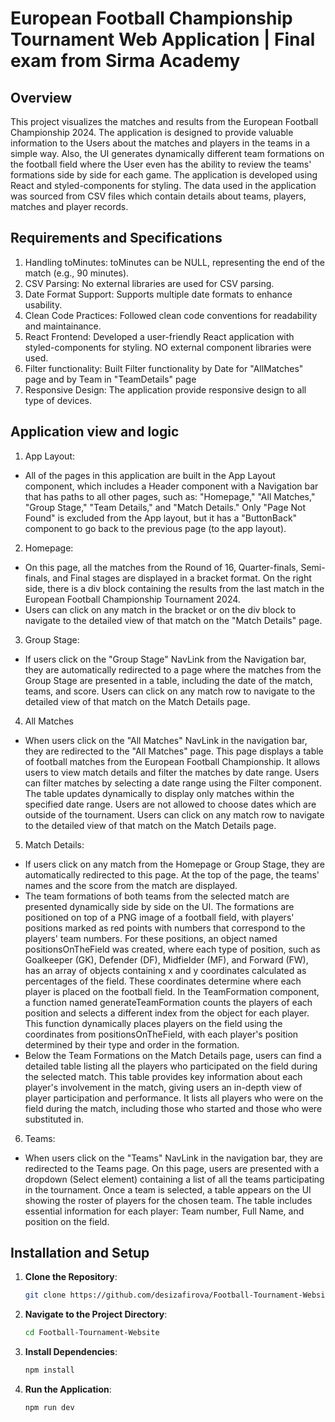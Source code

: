 # European Football Championship Tournament Web Application | Final exam from Sirma Academy

## Overview

This project visualizes the matches and results from the European Football Championship 2024. The application is designed to provide valuable information to the Users about the matches and players in the teams in a simple way. Also, the UI generates dynamically different team formations on the football field where the User even has the ability to review the teams' formations side by side for each game.
The application is developed using React and styled-components for styling. The data used in the application was sourced from CSV files which contain details about teams, players, matches and player records.

## Requirements and Specifications

1. Handling toMinutes: toMinutes can be NULL, representing the end of the match (e.g., 90 minutes).
2. CSV Parsing: No external libraries are used for CSV parsing.
3. Date Format Support: Supports multiple date formats to enhance usability.
4. Clean Code Practices: Followed clean code conventions for readability and maintainance.
5. React Frontend: Developed a user-friendly React application with styled-components for styling. NO external component libraries were used.
6. Filter functionality: Built Filter functionality by Date for "AllMatches" page and by Team in "TeamDetails" page
7. Responsive Design: The application provide responsive design to all type of devices.

## Application view and logic

1. App Layout:

- All of the pages in this application are built in the App Layout component, which includes a Header component with a Navigation bar that has paths to all other pages, such as: "Homepage," "All Matches," "Group Stage," "Team Details," and "Match Details." Only "Page Not Found" is excluded from the App layout, but it has a "ButtonBack" component to go back to the previous page (to the app layout).

2. Homepage:

- On this page, all the matches from the Round of 16, Quarter-finals, Semi-finals, and Final stages are displayed in a bracket format. On the right side, there is a div block containing the results from the last match in the European Football Championship Tournament 2024.
- Users can click on any match in the bracket or on the div block to navigate to the detailed view of that match on the "Match Details" page.

3. Group Stage:

- If users click on the "Group Stage" NavLink from the Navigation bar, they are automatically redirected to a page where the matches from the Group Stage are presented in a table, including the date of the match, teams, and score. Users can click on any match row to navigate to the detailed view of that match on the Match Details page.

4. All Matches

- When users click on the "All Matches" NavLink in the navigation bar, they are redirected to the "All Matches" page. This page displays a table of football matches from the European Football Championship. It allows users to view match details and filter the matches by date range. Users can filter matches by selecting a date range using the Filter component. The table updates dynamically to display only matches within the specified date range. Users are not allowed to choose dates which are outside of the tournament. Users can click on any match row to navigate to the detailed view of that match on the Match Details page.

5. Match Details:

- If users click on any match from the Homepage or Group Stage, they are automatically redirected to this page. At the top of the page, the teams' names and the score from the match are displayed.
- The team formations of both teams from the selected match are presented dynamically side by side on the UI. The formations are positioned on top of a PNG image of a football field, with players' positions marked as red points with numbers that correspond to the players' team numbers. For these positions, an object named positionsOnTheField was created, where each type of position, such as Goalkeeper (GK), Defender (DF), Midfielder (MF), and Forward (FW), has an array of objects containing x and y coordinates calculated as percentages of the field. These coordinates determine where each player is placed on the football field. In the TeamFormation component, a function named generateTeamFormation counts the players of each position and selects a different index from the object for each player. This function dynamically places players on the field using the coordinates from positionsOnTheField, with each player's position determined by their type and order in the formation.
- Below the Team Formations on the Match Details page, users can find a detailed table listing all the players who participated on the field during the selected match. This table provides key information about each player's involvement in the match, giving users an in-depth view of player participation and performance. It lists all players who were on the field during the match, including those who started and those who were substituted in.

6. Teams:

- When users click on the "Teams" NavLink in the navigation bar, they are redirected to the Teams page. On this page, users are presented with a dropdown (Select element) containing a list of all the teams participating in the tournament. Once a team is selected, a table appears on the UI showing the roster of players for the chosen team. The table includes essential information for each player: Team number, Full Name, and position on the field.

## Installation and Setup

1. **Clone the Repository**:

   ```bash
   git clone https://github.com/desizafirova/Football-Tournament-Website

   ```

2. **Navigate to the Project Directory**:

   ```bash
   cd Football-Tournament-Website

   ```

3. **Install Dependencies**:

   ```bash
   npm install

   ```

4. **Run the Application**:
   ```bash
   npm run dev
   ```
